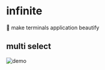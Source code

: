 # infinite

:art: make terminals application beautify

## multi select

![demo](https://user-images.githubusercontent.com/65269574/182380603-ab5aac65-1725-4cfc-8a72-fce97e38e510.gif)